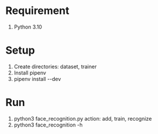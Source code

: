 # Requirement
1. Python 3.10

# Setup
1. Create directories: dataset, trainer
2. Install pipenv
3. pipenv install --dev

# Run
1. python3 face_recognition.py <action>
    action: add, train, recognize
2. python3 face_recognition -h